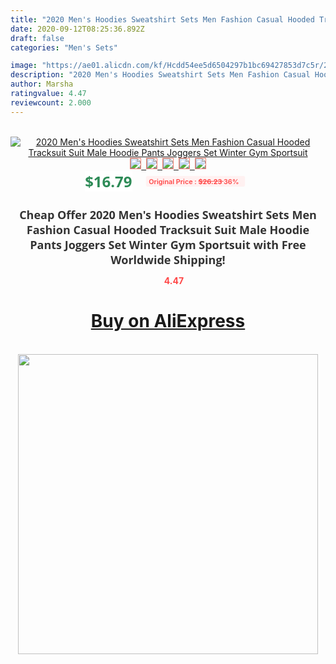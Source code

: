 ```yaml
---
title: "2020 Men's Hoodies Sweatshirt Sets Men Fashion Casual Hooded Tracksuit Suit Male Hoodie Pants Joggers Set Winter Gym Sportsuit"
date: 2020-09-12T08:25:36.892Z
draft: false
categories: "Men's Sets"

image: "https://ae01.alicdn.com/kf/Hcdd54ee5d6504297b1bc69427853d7c5r/2020-Men-s-Hoodies-Sweatshirt-Sets-Men-Fashion-Casual-Hooded-Tracksuit-Suit-Male-Hoodie-Pants-Joggers.png_220x220.png"
description: "2020 Men's Hoodies Sweatshirt Sets Men Fashion Casual Hooded Tracksuit Suit Male Hoodie Pants Joggers Set Winter Gym Sportsuit"
author: Marsha
ratingvalue: 4.47
reviewcount: 2.000
---
```

<br>
<div style="text-align: center;">
<a href="https://s.click.aliexpress.com/e/_ACWNup" target="_blank" rel="nofollow noopener noreferrer"><img alt="2020 Men's Hoodies Sweatshirt Sets Men Fashion Casual Hooded Tracksuit Suit Male Hoodie Pants Joggers Set Winter Gym Sportsuit" class="magnifier-image" src="https://ae01.alicdn.com/kf/Hcdd54ee5d6504297b1bc69427853d7c5r/2020-Men-s-Hoodies-Sweatshirt-Sets-Men-Fashion-Casual-Hooded-Tracksuit-Suit-Male-Hoodie-Pants-Joggers.png_220x220.png_640x640.jpg">
<br>
<img style="border:1px solid salmon" src="https://ae01.alicdn.com/kf/Hcdd54ee5d6504297b1bc69427853d7c5r/2020-Men-s-Hoodies-Sweatshirt-Sets-Men-Fashion-Casual-Hooded-Tracksuit-Suit-Male-Hoodie-Pants-Joggers.png_120x120.jpg">&nbsp;&nbsp;<img style="border:1px solid salmon" src="https://ae01.alicdn.com/kf/H1b36ca0dafee466db3f14a29fe0a9653l/2020-Men-s-Hoodies-Sweatshirt-Sets-Men-Fashion-Casual-Hooded-Tracksuit-Suit-Male-Hoodie-Pants-Joggers.png_120x120.jpg">&nbsp;&nbsp;<img style="border:1px solid salmon" src="https://ae01.alicdn.com/kf/H1125e60a14ca4afda842ef7a8c516c8ay/2020-Men-s-Hoodies-Sweatshirt-Sets-Men-Fashion-Casual-Hooded-Tracksuit-Suit-Male-Hoodie-Pants-Joggers.png_120x120.jpg">&nbsp;&nbsp;<img style="border:1px solid salmon" src="https://ae01.alicdn.com/kf/H53e9cacfd288473d9c8229eb77240c70B/2020-Men-s-Hoodies-Sweatshirt-Sets-Men-Fashion-Casual-Hooded-Tracksuit-Suit-Male-Hoodie-Pants-Joggers.png_120x120.jpg">&nbsp;&nbsp;<img style="border:1px solid salmon" src="https://ae01.alicdn.com/kf/Haa84fa575db64623aa013960f7c8ccadp/2020-Men-s-Hoodies-Sweatshirt-Sets-Men-Fashion-Casual-Hooded-Tracksuit-Suit-Male-Hoodie-Pants-Joggers.png_120x120.jpg"></a></div><br0>
<div style="text-align: center;"><span style="background-color: white; border: 0px; box-sizing: border-box; color: seagreen; display: inline-block; font-family: &quot;open sans&quot; , &quot;arial&quot; , &quot;helvetica&quot; , sans-serif , &quot;heiti&quot;; font-size: 24px; font-stretch: inherit; font-weight: 700; line-height: inherit; margin: 0px 10px 0px 0px; padding: 0px; vertical-align: middle;">$16.79 </span>
<span style="background: rgb(255 , 241 , 241); border-radius: 3px; border: 0px; box-sizing: border-box; color: #ff4747; display: inline-block; font-family: inherit; font-size: 12px; font-stretch: inherit; font-style: inherit; font-variant: inherit; font-weight: 600; line-height: inherit; margin: 0px; padding: 2px 5px; transform: scale(0.9); vertical-align: middle;">Original Price : <b style="text-decoration: line-through;">$26.23 </b> 36%&nbsp;&nbsp;</span></div>
<h1 style="color: #333333; display: inline-block; font-family: &quot;open sans&quot; , &quot;arial&quot; , &quot;helvetica&quot; , sans-serif , &quot;heiti&quot;; font-size: 18px; font-stretch: inherit; font-weight: 700; text-align: center;">Cheap Offer 2020 Men's Hoodies Sweatshirt Sets Men Fashion Casual Hooded Tracksuit Suit Male Hoodie Pants Joggers Set Winter Gym Sportsuit with Free Worldwide Shipping!</h1>
<div style="color: #ff4747; text-align: center;">
<img src="https://4.bp.blogspot.com/-M0ZcTcb-5uY/XleCXlxnR4I/AAAAAAAAAEc/OrjgMkXV1oMQFaCRZj5HQwOCBcu3w1FegCPcBGAYYCw/s1600/star.png" style="height: 15px;">&nbsp;<b>4.47</b></div>
<div class="button_cont" align="center"><a class="buynow_a" href="https://s.click.aliexpress.com/e/_ACWNup" target="_blank" rel="nofollow noopener noreferrer"><H1>Buy on AliExpress</H1></a></div><br>
<div class="separator" style="clear: both; text-align: center;">
<img src="https://lh3.googleusercontent.com/-pTy5HemUv9M/XlePHvY0dAI/AAAAAAAAAE4/0nX5iRUoIWY8eMW9Dpxeirr157OZliDIgCLcBGAsYHQ/s1600/badge.gif" width="480">
</div>
